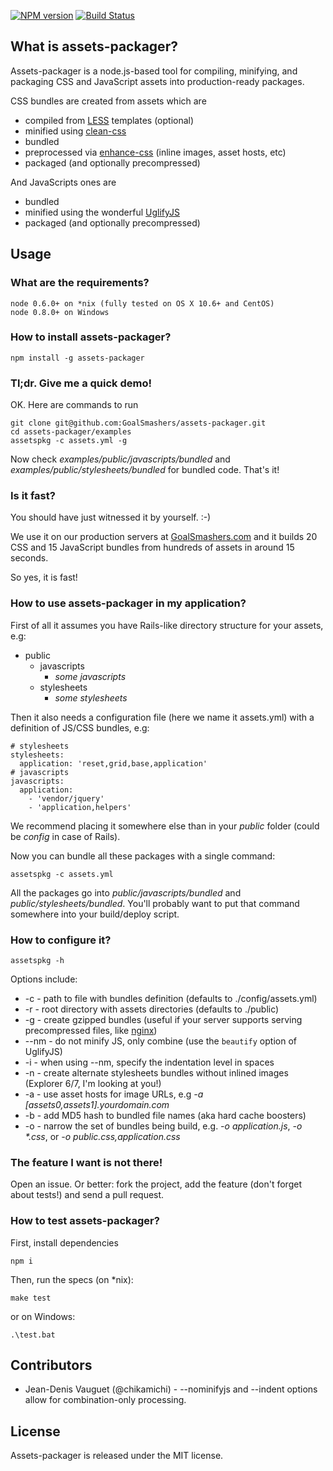 [![NPM version](https://badge.fury.io/js/assets-packager.png)](http://badge.fury.io/js/assets-packager)
[![Build Status](https://secure.travis-ci.org/GoalSmashers/assets-packager.png)](http://travis-ci.org/GoalSmashers/assets-packager)

## What is assets-packager? ##

Assets-packager is a node.js-based tool for compiling, minifying, and packaging CSS and JavaScript assets into production-ready packages.

CSS bundles are created from assets which are

* compiled from [LESS](https://github.com/cloudhead/less.js) templates (optional)
* minified using [clean-css](https://github.com/GoalSmashers/clean-css)
* bundled
* preprocessed via [enhance-css](https://github.com/GoalSmashers/enhance-css) (inline images, asset hosts, etc)
* packaged (and optionally precompressed)

And JavaScripts ones are

* bundled
* minified using the wonderful [UglifyJS](https://github.com/mishoo/UglifyJS)
* packaged (and optionally precompressed)

## Usage ##

### What are the requirements? ###

    node 0.6.0+ on *nix (fully tested on OS X 10.6+ and CentOS)
    node 0.8.0+ on Windows

### How to install assets-packager? ###

    npm install -g assets-packager

### Tl;dr. Give me a quick demo! ###

OK. Here are commands to run

    git clone git@github.com:GoalSmashers/assets-packager.git
    cd assets-packager/examples
    assetspkg -c assets.yml -g

Now check _examples/public/javascripts/bundled_ and _examples/public/stylesheets/bundled_ for bundled code.
That's it!

### Is it fast? ###

You should have just witnessed it by yourself. :-)

We use it on our production servers at [GoalSmashers.com](http://goalsmashers.com) and it builds 20 CSS and 15 JavaScript bundles from hundreds of assets in around 15 seconds.

So yes, it is fast!

### How to use assets-packager in my application? ###

First of all it assumes you have Rails-like directory structure for your assets, e.g:

- public
    - javascripts
        - _some javascripts_
    - stylesheets
        - _some stylesheets_

Then it also needs a configuration file (here we name it assets.yml) with a definition of JS/CSS bundles, e.g:

    # stylesheets
    stylesheets:
      application: 'reset,grid,base,application'
    # javascripts
    javascripts:
      application:
        - 'vendor/jquery'
        - 'application,helpers'

We recommend placing it somewhere else than in your _public_ folder (could be _config_ in case of Rails).

Now you can bundle all these packages with a single command:

    assetspkg -c assets.yml

All the packages go into _public/javascripts/bundled_ and _public/stylesheets/bundled_.
You'll probably want to put that command somewhere into your build/deploy script.

### How to configure it? ###

    assetspkg -h

Options include:

* -c - path to file with bundles definition (defaults to ./config/assets.yml)
* -r - root directory with assets directories (defaults to ./public)
* -g - create gzipped bundles (useful if your server supports serving precompressed files, like [nginx](http://wiki.nginx.org/NginxHttpGzipStaticModule))
* --nm - do not minify JS, only combine (use the `beautify` option of UglifyJS)
* -i - when using --nm, specify the indentation level in spaces
* -n - create alternate stylesheets bundles without inlined images (Explorer 6/7, I'm looking at you!)
* -a - use asset hosts for image URLs, e.g _-a [assets0,assets1].yourdomain.com_
* -b - add MD5 hash to bundled file names (aka hard cache boosters)
* -o - narrow the set of bundles being build, e.g. _-o application.js_, _-o *.css_, or _-o public.css,application.css_

### The feature I want is not there! ###

Open an issue. Or better: fork the project, add the feature (don't forget about tests!) and send a pull request.

### How to test assets-packager? ###

First, install dependencies

    npm i

Then, run the specs (on *nix):

    make test

or on Windows:

    .\test.bat

## Contributors ##

* Jean-Denis Vauguet (@chikamichi) - --nominifyjs and --indent options allow for combination-only processing.

## License ##

Assets-packager is released under the MIT license.
